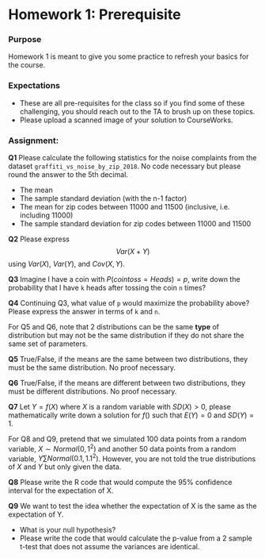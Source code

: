 # Homework 1: Prerequisite

### Purpose
Homework 1 is meant to give you some practice to refresh your basics for the course.

### Expectations
- These are all pre-requisites for the class so if you find some of these challenging, you should reach out to the TA to brush up on these topics.
- Please upload a scanned image of your solution to CourseWorks.

### Assignment:
**Q1** Please calculate the following statistics for the noise complaints from the dataset `graffiti_vs_noise_by_zip_2018`. No code necessary but please round the answer to the 5th decimal.
- The mean
- The sample standard deviation (with the n-1 factor)
- The mean for zip codes between 11000 and 11500 (inclusive, i.e. including 11000)
- The sample standard deviation for zip codes between 11000 and 11500

**Q2** 
Please express $$Var(X + Y)$$ using $Var(X)$, $Var(Y)$, and $Cov(X, Y)$.

**Q3** 
Imagine I have a coin with $P(coin toss = Heads) = p$, write down the probability that I have `k` heads after tossing the coin `n` times?

**Q4** 
Continuing Q3, what value of `p` would maximize the probability above? Please express the answer in terms of `k` and `n`.

For Q5 and Q6, note that 2 distributions can be the same **type** of distribution but may not be the same distribution if they do not share the same set of parameters. 

**Q5** 
True/False, if the means are the same between two distributions, they must be the same distribution. No proof necessary.

**Q6** 
True/False, if the means are different between two distributions, they must be different distributions. No proof necessary.

**Q7** 
Let $Y = f(X)$ where $X$ is a random variable with $SD(X)>0$, please mathematically write down a solution for $f()$ such that $E(Y)=0$ and $SD(Y)=1$.

For Q8 and Q9, pretend that we simulated 100 data points from a random variable, $X\sim Normal(0, 1^2)$ and another 50 data points from a random variable, $Y\sum Normal(0.1, 1.1^2)$. However, you are not told the true distributions of $X$ and $Y$ but only given the data.

**Q8** 
Please write the R code that would compute the 95% confidence interval for the expectation of X.

**Q9**
We want to test the idea whether the expectation of X is the same as the expectation of Y.
- What is your null hypothesis?
- Please write the code that would calculate the p-value from a 2 sample t-test that does not assume the variances are identical.

